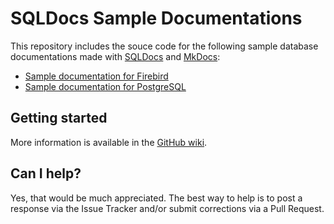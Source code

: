 # SQLDocs Sample Documentations

This repository includes the souce code for the following sample database documentations made with [SQLDocs](https://github.com/openpotato/sqldocs) and [MkDocs](https://www.mkdocs.org/):

+ [Sample documentation for Firebird](https://openpotato.github.io/sqldocs.sample/firebird)
+ [Sample documentation for PostgreSQL](https://openpotato.github.io/sqldocs.sample/postgres)

## Getting started

More information is available in the [GitHub wiki](https://github.com/openpotato/sqldocs.sample/wiki).

## Can I help?

Yes, that would be much appreciated. The best way to help is to post a response via the Issue Tracker and/or submit corrections via a Pull Request.
